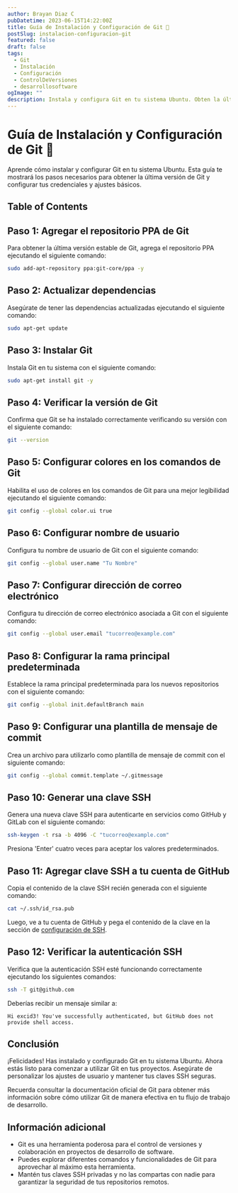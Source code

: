 ```yaml
---
author: Brayan Diaz C
pubDatetime: 2023-06-15T14:22:00Z
title: Guía de Instalación y Configuración de Git 🚀
postSlug: instalacion-configuracion-git
featured: false
draft: false
tags:
  - Git
  - Instalación
  - Configuración
  - ControlDeVersiones
  - desarrollosoftware
ogImage: ""
description: Instala y configura Git en tu sistema Ubuntu. Obten la última versión de Git y configurar tus credenciales y ajustes básicos.
---
```


# Guía de Instalación y Configuración de Git 🚀

Aprende cómo instalar y configurar Git en tu sistema Ubuntu. Esta guía te mostrará los pasos necesarios para obtener la última versión de Git y configurar tus credenciales y ajustes básicos.

## Table of Contents

## Paso 1: Agregar el repositorio PPA de Git

Para obtener la última versión estable de Git, agrega el repositorio PPA ejecutando el siguiente comando:

```bash
sudo add-apt-repository ppa:git-core/ppa -y
```

## Paso 2: Actualizar dependencias

Asegúrate de tener las dependencias actualizadas ejecutando el siguiente comando:

```bash
sudo apt-get update
```

## Paso 3: Instalar Git

Instala Git en tu sistema con el siguiente comando:

```bash
sudo apt-get install git -y
```

## Paso 4: Verificar la versión de Git

Confirma que Git se ha instalado correctamente verificando su versión con el siguiente comando:

```bash
git --version
```

## Paso 5: Configurar colores en los comandos de Git

Habilita el uso de colores en los comandos de Git para una mejor legibilidad ejecutando el siguiente comando:

```bash
git config --global color.ui true
```

## Paso 6: Configurar nombre de usuario

Configura tu nombre de usuario de Git con el siguiente comando:

```bash
git config --global user.name "Tu Nombre"
```

## Paso 7: Configurar dirección de correo electrónico

Configura tu dirección de correo electrónico asociada a Git con el siguiente comando:

```bash
git config --global user.email "tucorreo@example.com"
```

## Paso 8: Configurar la rama principal predeterminada

Establece la rama principal predeterminada para los nuevos repositorios con el siguiente comando:

```bash
git config --global init.defaultBranch main
```

## Paso 9: Configurar una plantilla de mensaje de commit

Crea un archivo para utilizarlo como plantilla de mensaje de commit con el siguiente comando:

```bash
git config --global commit.template ~/.gitmessage
```

## Paso 10: Generar una clave SSH

Genera una nueva clave SSH para autenticarte en servicios como GitHub y GitLab con el siguiente comando:

```bash
ssh-keygen -t rsa -b 4096 -C "tucorreo@example.com"
```

Presiona 'Enter' cuatro veces para aceptar los valores predeterminados.

## Paso 11: Agregar clave SSH a tu cuenta de GitHub

Copia el contenido de la clave SSH recién generada con el siguiente comando:

```bash
cat ~/.ssh/id_rsa.pub
```

Luego, ve a tu cuenta de GitHub y pega el contenido de la clave en la sección de [configuración de SSH](https://github.com/settings/ssh).

## Paso 12: Verificar la autenticación SSH

Verifica que la autenticación SSH esté funcionando correctamente ejecutando los siguientes comandos:

```bash
ssh -T git@github.com
```

Deberías recibir un mensaje similar a:

```
Hi excid3! You've successfully authenticated, but GitHub does not provide shell access.
```

## Conclusión

¡Felicidades! Has instalado y configurado Git en tu sistema Ubuntu. Ahora estás listo para comenzar a utilizar Git en tus proyectos. Asegúrate de personalizar los ajustes de usuario y mantener tus claves SSH seguras.

Recuerda consultar la documentación oficial de Git para obtener más información sobre cómo utilizar Git de manera efectiva en tu flujo de trabajo de desarrollo.

## Información adicional

- Git es una herramienta poderosa para el control de versiones y colaboración en proyectos de desarrollo de software.
- Puedes explorar diferentes comandos y funcionalidades de Git para aprovechar al máximo esta herramienta.
- Mantén tus claves SSH privadas y no las compartas con nadie para garantizar la seguridad de tus repositorios remotos.
